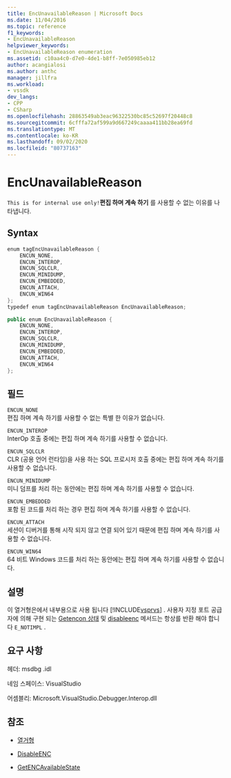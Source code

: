 ```yaml
---
title: EncUnavailableReason | Microsoft Docs
ms.date: 11/04/2016
ms.topic: reference
f1_keywords:
- EncUnavailableReason
helpviewer_keywords:
- EncUnavailableReason enumeration
ms.assetid: c10aa4c0-d7e0-4de1-b8ff-7e050985eb12
author: acangialosi
ms.author: anthc
manager: jillfra
ms.workload:
- vssdk
dev_langs:
- CPP
- CSharp
ms.openlocfilehash: 28863549ab3eac96322530bc85c52697f20448c8
ms.sourcegitcommit: 6cfffa72af599a9d667249caaaa411bb28ea69fd
ms.translationtype: MT
ms.contentlocale: ko-KR
ms.lasthandoff: 09/02/2020
ms.locfileid: "80737163"
---
```

# <a name="encunavailablereason"></a>EncUnavailableReason
`This is for internal use only!`**편집 하며 계속 하기** 를 사용할 수 없는 이유를 나타냅니다.

## <a name="syntax"></a>Syntax

```cpp
enum tagEncUnavailableReason {
    ENCUN_NONE,
    ENCUN_INTEROP,
    ENCUN_SQLCLR,
    ENCUN_MINIDUMP,
    ENCUN_EMBEDDED,
    ENCUN_ATTACH,
    ENCUN_WIN64
};
typedef enum tagEncUnavailableReason EncUnavailableReason;
```

```csharp
public enum EncUnavailableReason {
    ENCUN_NONE,
    ENCUN_INTEROP,
    ENCUN_SQLCLR,
    ENCUN_MINIDUMP,
    ENCUN_EMBEDDED,
    ENCUN_ATTACH,
    ENCUN_WIN64
};
```

## <a name="fields"></a>필드
`ENCUN_NONE`\
편집 하며 계속 하기를 사용할 수 없는 특별 한 이유가 없습니다.

`ENCUN_INTEROP`\
InterOp 호출 중에는 편집 하며 계속 하기를 사용할 수 없습니다.

`ENCUN_SQLCLR`\
CLR (공용 언어 런타임)을 사용 하는 SQL 프로시저 호출 중에는 편집 하며 계속 하기를 사용할 수 없습니다.

`ENCUN_MINIDUMP`\
미니 덤프를 처리 하는 동안에는 편집 하며 계속 하기를 사용할 수 없습니다.

`ENCUN_EMBEDDED`\
포함 된 코드를 처리 하는 경우 편집 하며 계속 하기를 사용할 수 없습니다.

`ENCUN_ATTACH`\
세션이 디버거를 통해 시작 되지 않고 연결 되어 있기 때문에 편집 하며 계속 하기를 사용할 수 없습니다.

`ENCUN_WIN64`\
64 비트 Windows 코드를 처리 하는 동안에는 편집 하며 계속 하기를 사용할 수 없습니다.

## <a name="remarks"></a>설명
이 열거형은에서 내부용으로 사용 됩니다 [!INCLUDE[vsprvs](../../../code-quality/includes/vsprvs_md.md)] . 사용자 지정 포트 공급자에 의해 구현 되는 [Getencon 상태](../../../extensibility/debugger/reference/idebugprocess3-getencavailablestate.md) 및 [disableenc](../../../extensibility/debugger/reference/idebugprocess3-disableenc.md) 메서드는 항상를 반환 해야 합니다 `E_NOTIMPL` .

## <a name="requirements"></a>요구 사항
헤더: msdbg .idl

네임 스페이스: VisualStudio

어셈블리: Microsoft.VisualStudio.Debugger.Interop.dll

## <a name="see-also"></a>참조
- [열거형](../../../extensibility/debugger/reference/enumerations-visual-studio-debugging.md)

- [DisableENC](../../../extensibility/debugger/reference/idebugprocess3-disableenc.md)

- [GetENCAvailableState](../../../extensibility/debugger/reference/idebugprocess3-getencavailablestate.md)
